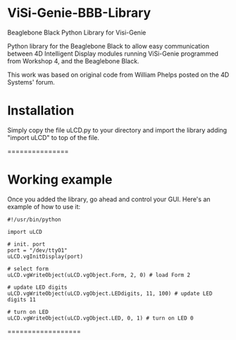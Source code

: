 ViSi-Genie-BBB-Library
======================

Beaglebone Black Python Library for Visi-Genie

Python library for the Beaglebone Black to allow easy communication between 4D Intelligent Display modules running ViSi-Genie programmed from Workshop 4, and the Beaglebone Black.

This work was based on original code from William Phelps posted on the 4D Systems' forum.

# Installation #

Simply copy the file uLCD.py to your directory and import the library adding "import uLCD" to top of the file.

===============

# Working example #
Once you added the library, go ahead and control your GUI. Here's an example of how to use it:

```
#!/usr/bin/python

import uLCD

# init. port
port = "/dev/ttyO1"
uLCD.vgInitDisplay(port)

# select form
uLCD.vgWriteObject(uLCD.vgObject.Form, 2, 0) # load Form 2

# update LED digits
uLCD.vgWriteObject(uLCD.vgObject.LEDdigits, 11, 100) # update LED digits 11

# turn on LED
uLCD.vgWriteObject(uLCD.vgObject.LED, 0, 1) # turn on LED 0
```
==================
